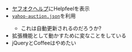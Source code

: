 <ul>
  <li><a href="https://www.yahoo-help.jp/app/home/p/353">ヤフオクヘルプ</a>にHelpfeelを表示</li>
  <li><a href="https://helpfeel.notainc.com/helpdata/yahoo-auction.json"><code>yahoo-auction.json</code></a>を利用</li>
  <ul>
    <li>これは自動更新されるのだろうか?</li>
  </ul>
  <li>拡張機能として動かすために変なことをしている</li>
  <li>jQueryとCoffeeはやめたい</li>
</ul>
